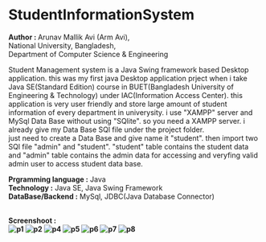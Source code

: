 # StudentInformationSystem
<b>Author : </b>Arunav Mallik Avi (Arm Avi), <br>
National University, Bangladesh, <br>
Department of Computer Science & Engineering <br>

Student Management system is a Java Swing framework based Desktop application.
this was my first java Desktop application prject when i take Java SE(Standard Edition)
course in BUET(Bangladesh University of Engineering & Technology) under IAC(Information Access Center).
this application is very user friendly and store large amount of student information 
of every department in univerysity. i use "XAMPP" server and MySql Data Base without using 
"SQlite". so you need a XAMPP server. i already give my Data Base SQl file under the 
project folder. 
<br>
just need to create a Data Base and give name it "student". then import two SQl file "admin"
and "student". "student" table contains the student data and "admin" table contains the admin 
data for accessing and veryfing valid admin user to access student data base.

<b>Prgramming language :</b> Java <br>
<b>Technology :</b> Java SE, Java Swing Framework <br>
<b>DataBase/Backend :</b> MySql, JDBC(Java Database Connector) </br></br>

<b>Screenshoot : </br>
![p1](https://user-images.githubusercontent.com/21225215/40627012-18cb3e80-62de-11e8-82ef-ed718c15be07.jpg) ![p2](https://user-images.githubusercontent.com/21225215/40627013-1909b58e-62de-11e8-97df-70573c01079e.jpg)
![p4](https://user-images.githubusercontent.com/21225215/40627014-19477f22-62de-11e8-9a32-219058e0a525.jpg)
![p5](https://user-images.githubusercontent.com/21225215/40627015-1986b778-62de-11e8-9d86-fd40951ca676.JPG)
![p6](https://user-images.githubusercontent.com/21225215/40627016-19c58d36-62de-11e8-81a7-2f13d20f7e5b.JPG)
![p7](https://user-images.githubusercontent.com/21225215/40627017-1a07f9c8-62de-11e8-8d94-96770ddc507d.JPG)
![p8](https://user-images.githubusercontent.com/21225215/40627018-1a4649da-62de-11e8-9702-484c8b969cf2.JPG)
